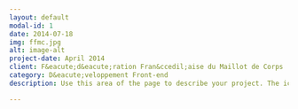 ```yaml
---
layout: default
modal-id: 1
date: 2014-07-18
img: ffmc.jpg
alt: image-alt
project-date: April 2014
client: F&eacute;d&eacute;ration Fran&ccedil;aise du Maillot de Corps
category: D&eacute;veloppement Front-end
description: Use this area of the page to describe your project. The icon above is part of a free icon set by <a href="https://sellfy.com/p/8Q9P/jV3VZ/">Flat Icons</a>. On their website, you can download their free set with 16 icons, or you can purchase the entire set with 146 icons for only $12!

---
```

